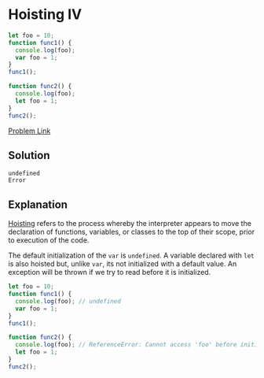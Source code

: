 # Hoisting IV

```js
let foo = 10;
function func1() {
  console.log(foo);
  var foo = 1;
}
func1();

function func2() {
  console.log(foo);
  let foo = 1;
}
func2();
```

[Problem Link](https://bigfrontend.dev/quiz/Hoisting-IV)

## Solution

```
undefined
Error
```

## Explanation

[Hoisting](https://developer.mozilla.org/en-US/docs/Glossary/Hoisting) refers to the process whereby the interpreter appears to move the declaration of functions, variables, or classes to the top of their scope, prior to execution of the code.

The default initialization of the `var` is `undefined`. A variable declared with `let` is also hoisted but, unlike `var`, its not initialized with a default value. An exception will be thrown if we try to read before it is initialized.

```js
let foo = 10;
function func1() {
  console.log(foo); // undefined
  var foo = 1;
}
func1();

function func2() {
  console.log(foo); // ReferenceError: Cannot access 'foo' before initialization
  let foo = 1;
}
func2();
```

